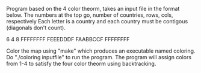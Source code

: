 Program based on the 4 color theorm, takes an input file in the format below.
The numbers at the top go, number of countries, rows, cols, respectively
Each letter is a country and each country must be contigous (diagonals don't count).

6 4 8 
FFFFFFFF
FEEEDDDF
FAABBCCF
FFFFFFFF

Color the map using "make" which produces an executable named coloring. Do "./coloring inputfile" to run the program. 
The program will assign colors from 1-4 to satisfy the four color theorm using backtracking.
